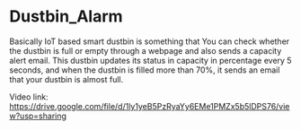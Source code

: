 # Dustbin_Alarm
Basically IoT based smart dustbin is something that You can check whether the dustbin is full or empty through a webpage and also sends a capacity alert email. This dustbin updates its status in capacity in percentage every 5 seconds, and when the dustbin is filled more than 70%, it sends an email that your dustbin is almost full.

Video link: https://drive.google.com/file/d/1ly1yeB5PzRyaYy6EMe1PMZx5b5lDPS76/view?usp=sharing
